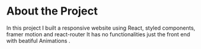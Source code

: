 # About the Project

In this project I built a responsive website using React, styled components, framer motion and react-router It has no functionalities just the front end with beatiful Animations .